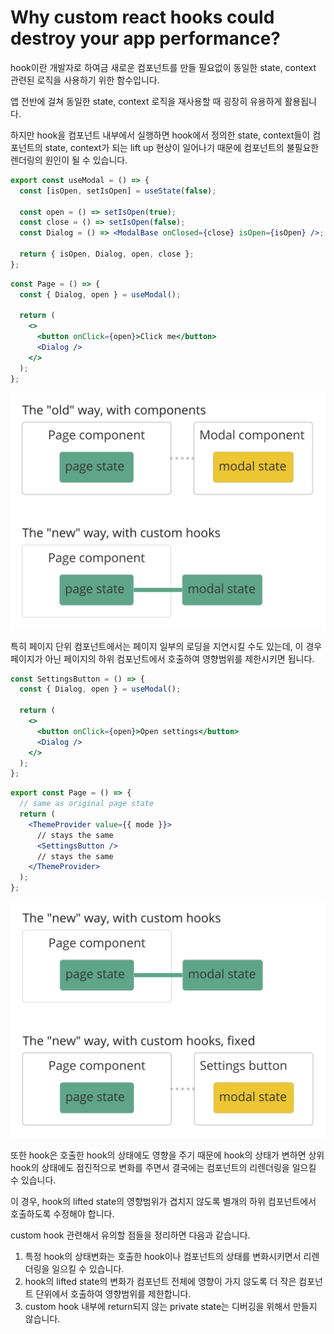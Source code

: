 # Why custom react hooks could destroy your app performance?

hook이란 개발자로 하여금 새로운 컴포넌트를 만들 필요없이 동일한 state, context 관련된 로직을 사용하기 위한 함수입니다.

앱 전반에 걸쳐 동일한 state, context 로직을 재사용할 때 굉장히 유용하게 활용됩니다.

하지만 hook을 컴포넌트 내부에서 실행하면 hook에서 정의한 state, context들이 컴포넌트의 state, context가 되는 lift up 현상이 일어나기 때문에 컴포넌트의 불필요한 렌더링의 원인이 될 수 있습니다.

```jsx
export const useModal = () => {
  const [isOpen, setIsOpen] = useState(false);

  const open = () => setIsOpen(true);
  const close = () => setIsOpen(false);
  const Dialog = () => <ModalBase onClosed={close} isOpen={isOpen} />;

  return { isOpen, Dialog, open, close };
};
```

```jsx
const Page = () => {
  const { Dialog, open } = useModal();

  return (
    <>
      <button onClick={open}>Click me</button>
      <Dialog />
    </>
  );
};
```

![state-of-state-diagram.png](../image/state-of-state-diagram.png)

특히 페이지 단위 컴포넌트에서는 페이지 일부의 로딩을 지연시킬 수도 있는데, 이 경우 페이지가 아닌 페이지의 하위 컴포넌트에서 호출하여 영향범위를 제한시키면 됩니다.

```jsx
const SettingsButton = () => {
  const { Dialog, open } = useModal();

  return (
    <>
      <button onClick={open}>Open settings</button>
      <Dialog />
    </>
  );
};
```

```jsx
export const Page = () => {
  // same as original page state
  return (
    <ThemeProvider value={{ mode }}>
      // stays the same
      <SettingsButton />
      // stays the same
    </ThemeProvider>
  );
};
```

![state-of-state-diagram-fixed.png](../image/state-of-state-diagram-fixed.png)

또한 hook은 호출한 hook의 상태에도 영향을 주기 때문에 hook의 상태가 변하면 상위 hook의 상태에도 점진적으로 변화를 주면서 결국에는 컴포넌트의 리렌더링을 일으킬 수 있습니다.

이 경우, hook의 lifted state의 영향범위가 겹치지 않도록 별개의 하위 컴포넌트에서 호출하도록 수정해야 합니다.

custom hook 관련해서 유의할 점들을 정리하면 다음과 같습니다.

1. 특정 hook의 상태변화는 호출한 hook이나 컴포넌트의 상태를 변화시키면서 리렌더링을 일으킬 수 있습니다.
2. hook의 lifted state의 변화가 컴포넌트 전체에 영향이 가지 않도록 더 작은 컴포넌트 단위에서 호출하여 영향범위를 제한합니다.
3. custom hook 내부에 return되지 않는 private state는 디버깅을 위해서 만들지 않습니다.
